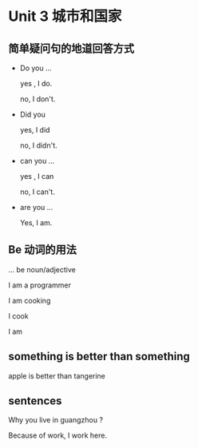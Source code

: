 # Unit 3 城市和国家

## 简单疑问句的地道回答方式

- Do you ...

  yes , I do.

  no, I don't.

- Did you 

  yes, I did

  no, I didn't.

- can you ...

  yes , I can

  no, I can't.

- are you ...

  Yes, I am.

## Be 动词的用法

... be noun/adjective

I am a programmer



I am cooking

I cook

I am 



## something is better than something

apple is better than tangerine

## sentences

Why you live in guangzhou ?

Because of work, I work here.

